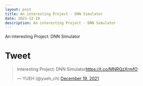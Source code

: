 ```yaml
---
layout: post
title: An interesting Project - DNN Simulator
date: 2021-12-19
description: An interesting Project - DNN Simulator
---
```

An interesting Project: DNN Simulator

# Tweet
<blockquote class="twitter-tweet"><p lang="tl" dir="ltr">Interesting Project: DNN Simulator<a href="https://t.co/MNRQzXrmfO">https://t.co/MNRQzXrmfO</a></p>&mdash; YUEH (@yueh_ch) <a href="https://twitter.com/yueh_ch/status/1472666731449663491?ref_src=twsrc%5Etfw">December 19, 2021</a></blockquote> <script async src="https://platform.twitter.com/widgets.js" charset="utf-8"></script>